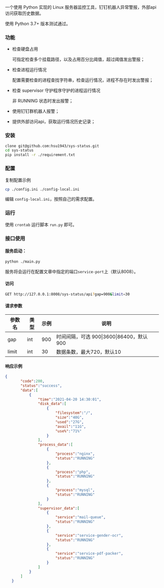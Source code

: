 一个使用 Python 实现的 Linux 服务器监控工具，钉钉机器人异常警报，外部api访问获取历史数据。

使用 Python 3.7+ 版本测试通过。

### 功能

- 检查硬盘占用
    
  可指定检查多个挂载路径，以及占用百分比阈值，超过阈值发出警报；
  
- 检查进程运行情况

  配置需要检查的进程查找字符串，检查运行情况，进程不存在时发出警报；

- 检查 supervisor 守护程序守护的进程运行情况

  非 RUNNING 状态时发出报警；
 
 - 使用钉钉群机器人报警；
  
 - 提供外部访问api，获取运行情况历史记录；

### 安装

```bash
clone git@github.com:hsu1943/sys-status.git
cd sys-status
pip install -r ./requirement.txt
```

### 配置

复制配置示例

```bash
cp ./config.ini ./config-local.ini
```

编辑 `config-local.ini`，按照自己的需求配置。

### 运行

使用 `crontab` 运行脚本 `run.py` 即可。

### 接口使用

#### 服务启动：

```bash
python ./main.py
```

服务将会运行在配置文章中指定的端口`service-port`上（默认8008）。

#### 访问
```bash
GET http://127.0.0.1:8008/sys-status/api?gap=900&limit=30
```

#### 请求参数

| 参数名 | 类型 | 示例 | 说明                                     |
| ------ | ---- | ---- | ---------------------------------------- |
| gap    | int  | 900  | 时间间隔，可选 900\|3600\|86400，默认900 |
| limit  | int  | 30   | 数据条数，最大720，默认10                |

#### 响应示例

```json
{
       "code":200,
       "status":"success",
       "data":[
           {
               "time":"2021-04-20 14:30:01",
               "disk_data":[
                   {
                       "filesystem":"/",
                       "size":"40G",
                       "used":"27G",
                       "avail":"11G",
                       "use%":"71%"
                   }
               ],
               "process_data":[
                   {
                       "process":"nginx",
                       "status":"RUNNING"
                   },
                   {
                       "process":"php",
                       "status":"RUNNING"
                   },
                   {
                       "process":"mysql",
                       "status":"RUNNING"
                   }
               ],
               "supervisor_data":[
                   {
                       "service":"mail-queue",
                       "status":"RUNNING"
                   },
                   {
                       "service":"service-gender-ocr",
                       "status":"RUNNING"
                   },
                   {
                       "service":"service-pdf-packer",
                       "status":"RUNNING"
                   }
               ]
           }
       ]
   }
```
